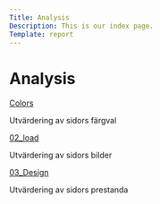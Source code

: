 ```yaml
---
Title: Analysis
Description: This is our index page.
Template: report
---
```


Analysis
==========================

<div class="kmom-box">
    <div class="top-kmom-box"><a href="%base_url%?analysis/colors"<h2>Colors</h2></a></div>
    <p>Utvärdering av sidors färgval</p>
</div>

<div class="kmom-box">
    <div class="top-kmom-box"><a href="%base_url%?analysis/02_load"<h2>02_load</h2></a></div>
    <p>Utvärdering av sidors bilder</p>
</div>

<div class="kmom-box">
    <div class="top-kmom-box"><a href="%base_url%?analysis/03_designprincip"<h2>03_Design</h2></a></div>
    <p>Utvärdering av sidors prestanda</p>
</div>
